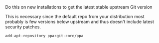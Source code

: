Do this on new installations to get the latest stable upstream Git version

This is necessary since the default repo from your distribution most probably is few versions below upstream and thus doesn't include latest security patches.

```
add-apt-repository ppa:git-core/ppa
```
